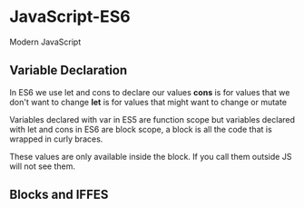 # JavaScript-ES6
Modern JavaScript

## Variable Declaration
In ES6 we use let and cons to declare our values
**cons** is for values that we don't want to change
**let** is for values that might want to change or mutate

Variables declared with var in ES5 are function scope but variables declared with let and cons in ES6 are block scope, a block is all the code that is wrapped in curly braces.

These values are only available inside the block. If you call them outside JS will not see them.

## Blocks and IFFES